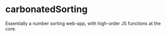 # carbonatedSorting
Essentially a number sorting web-app, with high-order JS functions at the core.
